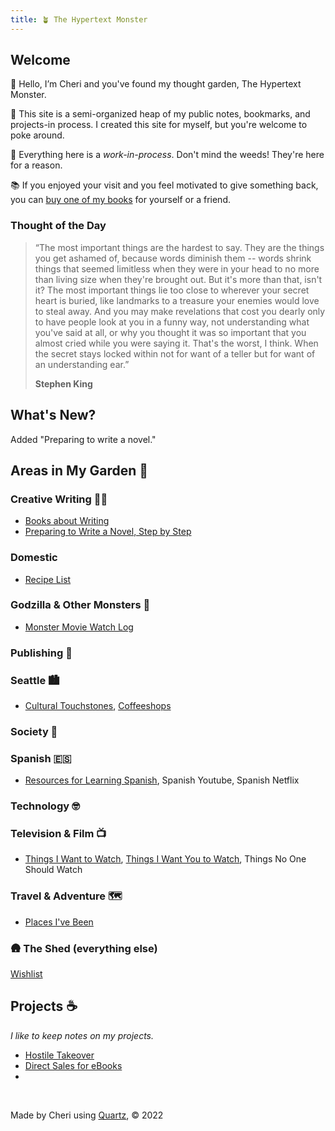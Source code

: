 ```yaml
---
title: 🪴 The Hypertext Monster
---
```


## Welcome 

👋 Hello, I’m Cheri and you've found my thought garden, The Hypertext Monster. 

📁 This site is a semi-organized heap of my public notes, bookmarks, and projects-in process. I created this site for myself, but you're welcome to poke around.

🌱 Everything here is a *work-in-process*. Don't mind the weeds! They're here for a reason.

📚 If you enjoyed your visit and you feel motivated to give something back, you can [buy one of my books](http://www.cheribaker.com) for yourself or a friend.

### Thought of the Day

> “The most important things are the hardest to say. They are the things you get ashamed of, because words diminish them -- words shrink things that seemed limitless when they were in your head to no more than living size when they're brought out. But it's more than that, isn't it? The most important things lie too close to wherever your secret heart is buried, like landmarks to a treasure your enemies would love to steal away. And you may make revelations that cost you dearly only to have people look at you in a funny way, not understanding what you've said at all, or why you thought it was so important that you almost cried while you were saying it. That's the worst, I think. When the secret stays locked within not for want of a teller but for want of an understanding ear.” 
> 
> **Stephen King**

## What's New?

Added "Preparing to write a novel."


## Areas in My Garden 🌲

### **Creative Writing** ✍🏻

- [Books about Writing](/notes/books-about-writing.md)
- [Preparing to Write a Novel, Step by Step](/notes/prep-a-novel.md)


### **Domestic**

- [Recipe List](/notes/recipe-list.md)

###  **Godzilla & Other Monsters** 🏯

* [Monster Movie Watch Log](/notes/monster-watch.md)

###  **Publishing** 📖

### **Seattle** 🏙️

- [Cultural Touchstones](/notes/culture.md), [Coffeeshops](/notes/coffeeshops.md)

###  **Society** 🤔

### **Spanish** 🇪🇸

* [Resources for Learning Spanish](/notes/spanish-learning-resources.md), Spanish Youtube, Spanish Netflix

### **Technology** 🤓

### **Television & Film** 📺

- [Things I Want to Watch](/notes/want-to-watch.md), [Things I Want You to Watch](/notes/you-should-watch.md), Things No One Should Watch

### **Travel & Adventure** 🗺️

- [Places I've Been](/notes/places.md)

###  🛖 **The Shed (everything else)**

[Wishlist](/notes/wishlist.md)


## Projects ☕
*I like to keep notes on my projects.*

- [Hostile Takeover](/notes/hostile-takeover.md)
- [Direct Sales for eBooks](notes/direct-sales.md)
- 


<br>

Made by Cheri using [Quartz](https://github.com/jackyzha0/quartz), © 2022

